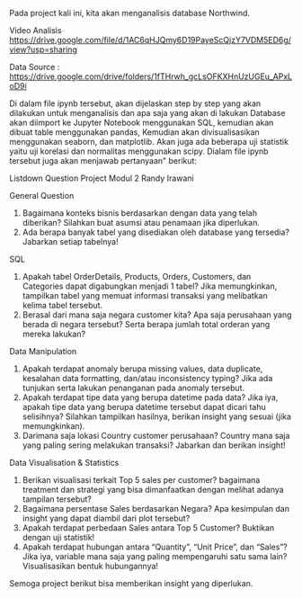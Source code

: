 Pada project kali ini, kita akan menganalisis database Northwind.

Video Analisis 
https://drive.google.com/file/d/1AC6qHJQmy6D19PayeScQjzY7VDM5ED6g/view?usp=sharing

Data Source :
https://drive.google.com/drive/folders/1fTHrwh_gcLsOFKXHnUzUGEu_APxLoD9i

Di dalam file ipynb tersebut, akan dijelaskan step by step yang akan dilakukan untuk menganalisis dan apa saja yang akan di lakukan
Database akan diimport ke Jupyter Notebook menggunakan SQL, kemudian akan dibuat table menggunakan pandas,
Kemudian akan divisualisasikan menggunakan seaborn, dan matplotlib.
Akan juga ada beberapa uji statistik yaitu uji korelasi dan normalitas menggunakan scipy.
Dialam file ipynb tersebut juga akan menjawab pertanyaan" berikut:

Listdown Question Project Modul 2 Randy Irawani 

General Question
1. Bagaimana konteks bisnis berdasarkan dengan data yang telah diberikan? Silahkan
buat asumsi atau penamaan jika diperlukan.
2. Ada berapa banyak tabel yang disediakan oleh database yang tersedia? Jabarkan
setiap tabelnya!

SQL
1. Apakah tabel OrderDetails, Products, Orders, Customers, dan Categories dapat digabungkan
menjadi 1 tabel? Jika memungkinkan, tampilkan tabel yang memuat informasi
transaksi yang melibatkan kelima tabel tersebut.
2. Berasal dari mana saja negara customer kita? Apa saja perusahaan yang berada di negara tersebut? Serta berapa jumlah total orderan yang mereka lakukan?

Data Manipulation
1. Apakah terdapat anomaly berupa missing values, data duplicate, kesalahan data
formatting, dan/atau inconsistency typing? Jika ada tunjukan serta lakukan
penanganan pada anomaly tersebut.
2. Apakah terdapat tipe data yang berupa datetime pada data? Jika iya, apakah tipe
data yang berupa datetime tersebut dapat dicari tahu selisihnya? Silahkan tampilkan
hasilnya, berikan insight yang sesuai (jika memungkinkan).
3. Darimana saja lokasi Country customer perusahaan? Country mana saja yang paling sering melakukan transaksi? Jabarkan dan berikan insight!

Data Visualisation & Statistics
1. Berikan visualisasi terkait Top 5 sales per customer? bagaimana treatment dan strategi
yang bisa dimanfaatkan dengan melihat adanya tampilan tersebut?
2. Bagaimana persentase Sales berdasarkan Negara? Apa kesimpulan dan insight yang dapat diambil dari plot tersebut?
3. Apakah terdapat perbedaan Sales antara Top 5 Customer? Buktikan dengan uji statistik!
3. Apakah terdapat hubungan antara “Quantity”, “Unit Price”, dan “Sales”? Jika iya, variable mana saja yang paling mempengaruhi satu sama lain? Visualisasikan bentuk hubungannya!

Semoga project berikut bisa memberikan insight yang diperlukan.
